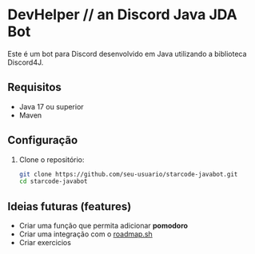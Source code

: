 # DevHelper // an Discord Java JDA Bot

Este é um bot para Discord desenvolvido em Java utilizando a biblioteca Discord4J.

## Requisitos

- Java 17 ou superior
- Maven

## Configuração

1. Clone o repositório:
   ```sh
   git clone https://github.com/seu-usuario/starcode-javabot.git
   cd starcode-javabot

## Ideias futuras (features)
- Criar uma função que permita adicionar **pomodoro**
- Criar uma integração com o [roadmap.sh](roadmap.sh)
- Criar exercicios
